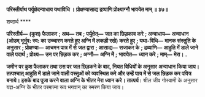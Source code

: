 **परिस्तीर्याथ पर्युक्षेदन्वाधाय यथाविधि ।** **प्रोक्षण्यासाद्य द्रव्याणि प्रोक्ष्याग्नौ भावयेत माम् ॥ ३७॥** 

शब्दार्थ **** 

**परिस्तीर्य—** **(कुश) फैलाकर** **; अथ—** **तब** **; पर्युक्षेत्—** **जल का छिड़काव करे** **; अन्वाधाय—** **अन्वाधान (ओउम् भूर्भुव: स्व: का** **उच्चारण करते हुए अग्नि में लकड़ी रखे) करते हुए** **; यथा-विधि—** **मानक संस्तुति के अनुसार** **; प्रोक्षण्या—** **आचमन पात्र में से** **जल द्वारा** **; आसाद्य—** **सजाकर के** **; द्रव्याणि—** **आहुति में डाले जाने वाले पदार्थ** **; प्रोक्ष्य—** **उन पर छिड़क कर** **; अग्नौ—** **अग्नि में** **;** **भावयेत—** **ध्यान करे** **; माम्—** **मेरा।** **.** 

**जमीन पर कुश फैलाकर तथा उस पर जल छिड़कने के बाद, नियत विधियों के अनुसार** **अन्वाधान** **किया जाय। तत्पश्चात् आहुति में डाले जाने वाली वस्तुओं को व्यवस्थित करे और** **उन्हें पात्र में से जल छिड़क कर पवित्र बनाये। इसके बाद पूजा करने वाला अग्नि के भीतर मेरा** **ध्यान करे।** **तात्पर्य :** श्रील जीव गोस्वामी के अनुसार यज्ञ-अग्नि के भीतर परमात्मा रूप भगवान् का स्मरण किया जाय।  